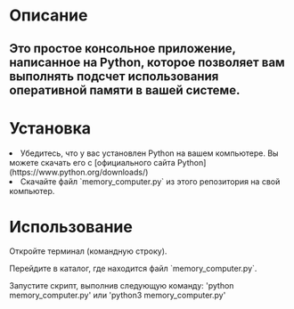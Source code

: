 <h1>Описание</h1>
<h2>Это простое консольное приложение, написанное на Python, которое позволяет вам выполнять подсчет использования оперативной памяти в вашей системе.</h2>

<h1>Установка</h1>

<form> 
  <li>Убедитесь, что у вас установлен Python на вашем компьютере. Вы можете скачать его с [официального сайта Python](https://www.python.org/downloads/)</li>
  <li>Скачайте файл `memory_computer.py` из этого репозитория на свой компьютер.</li>
</form>

<h1>Использование</h1>

<p>Откройте терминал (командную строку).</p>
<p>Перейдите в каталог, где находится файл `memory_computer.py`.</p>
<p>Запустите скрипт, выполнив следующую команду: 'python memory_computer.py' или 'python3 memory_computer.py'</p>

